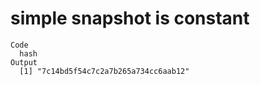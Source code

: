# simple snapshot is constant

    Code
      hash
    Output
      [1] "7c14bd5f54c7c2a7b265a734cc6aab12"

